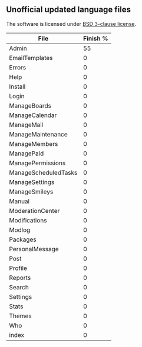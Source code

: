 <h2>Unofficial updated language files</h2>

The software is licensed under [BSD 3-clause license](http://www.opensource.org/licenses/BSD-3-Clause).

File                  |Finish %
----------------------|--------
Admin                 | 55
EmailTemplates        | 0
Errors                | 0
Help                  | 0
Install               | 0
Login                 | 0
ManageBoards          | 0
ManageCalendar        | 0
ManageMail            | 0
ManageMaintenance     | 0
ManageMembers         | 0
ManagePaid            | 0
ManagePermissions     | 0
ManageScheduledTasks  | 0
ManageSettings        | 0
ManageSmileys         | 0
Manual                | 0
ModerationCenter      | 0
Modifications         | 0
Modlog                | 0
Packages              | 0
PersonalMessage       | 0
Post                  | 0
Profile               | 0
Reports               | 0
Search                | 0
Settings              | 0
Stats                 | 0
Themes                | 0
Who                   | 0
index                 | 0

